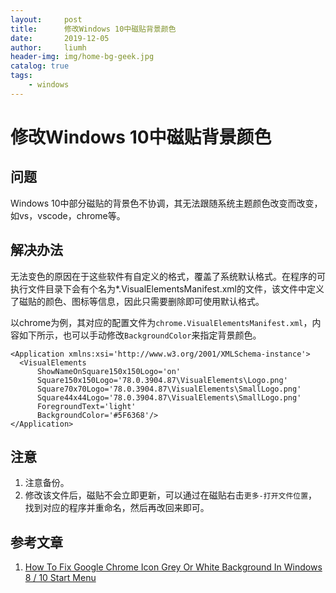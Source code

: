 ```yaml
---
layout:     post
title:      修改Windows 10中磁贴背景颜色
date:       2019-12-05
author:     liumh
header-img: img/home-bg-geek.jpg
catalog: true
tags:
    - windows
---
```


# 修改Windows 10中磁贴背景颜色

## 问题
Windows 10中部分磁贴的背景色不协调，其无法跟随系统主题颜色改变而改变，如vs，vscode，chrome等。

## 解决办法

无法变色的原因在于这些软件有自定义的格式，覆盖了系统默认格式。在程序的可执行文件目录下会有个名为*.VisualElementsManifest.xml的文件，该文件中定义了磁贴的颜色、图标等信息，因此只需要删除即可使用默认格式。

以chrome为例，其对应的配置文件为`chrome.VisualElementsManifest.xml`，内容如下所示，也可以手动修改`BackgroundColor`来指定背景颜色。

```xml{.line-numbers}
<Application xmlns:xsi='http://www.w3.org/2001/XMLSchema-instance'>
  <VisualElements
      ShowNameOnSquare150x150Logo='on'
      Square150x150Logo='78.0.3904.87\VisualElements\Logo.png'
      Square70x70Logo='78.0.3904.87\VisualElements\SmallLogo.png'
      Square44x44Logo='78.0.3904.87\VisualElements\SmallLogo.png'
      ForegroundText='light'
      BackgroundColor='#5F6368'/>
</Application>
```

## 注意
1. 注意备份。
2. 修改该文件后，磁贴不会立即更新，可以通过在磁贴右击`更多-打开文件位置`，找到对应的程序并重命名，然后再改回来即可。

## 参考文章
1. [How To Fix Google Chrome Icon Grey Or White Background In Windows 8 / 10 Start Menu](https://tehnoblog.org/how-to-fix-google-chrome-grey-white-background-in-windows-8-10-start-menu/)